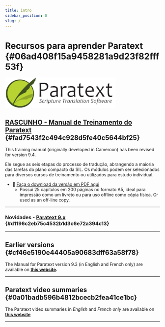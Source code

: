 ```yaml
---
title: intro
sidebar_position: 0
slug: /
---
```




# Recursos para aprender Paratext {#06ad408f15a9458281a9d23f82fff53f}


![](./415098770.png)


## [RASCUNHO - Manual de Treinamento do Paratext](/Overview) {#fad7543f2c494c928d5fe40c5644bf25}


This training manual (originally developed in Cameroon) has been revised for version 9.4.


Ele segue as seis etapas do processo de tradução, abrangendo a maioria das tarefas do plano compacto da SIL. Os módulos podem ser selecionados para diversos cursos de treinamento ou utilizados para estudo individual.

- :book: [Faça o download da versão em PDF aqui](pathname:///img/Ptx-man-pt-9.3.pdf)
    - Possui 25 capítulos em 200 páginas no formato A5, ideal para impressão como um livreto ou para uso offline como cópia física. Or used as an off-line copy.

---


### Novidades - [Paratext 9.x](Training-Manual/00-Whats-new.md) {#d1196c2eb75c4532b1d3c6e72a394c13}


---


## Earlier versions {#cf46e5190e44405a90683dff63a58f78}


The Manual for Paratext version 9.3 (in English and French only) are available on [**this website**](https://jennibeadle.github.io/paratextmanversions/)**.**


---


## Paratext video summaries {#0a01badb596b4812bcecb2fea41ce1bc}


The Paratext video summaries in _English_ and _French only_ are available on [**this website**](https://jennibeadle.github.io/paratext-vidsum/)


---

